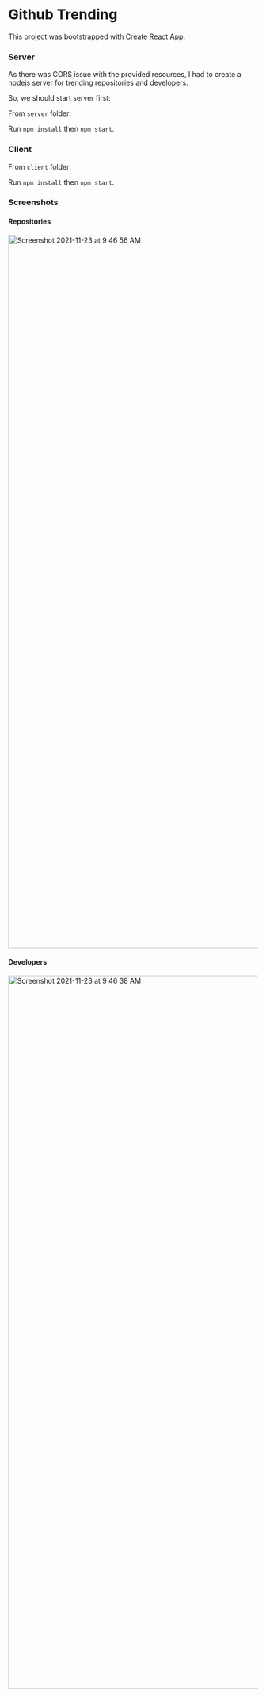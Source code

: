 # Github Trending

This project was bootstrapped with [Create React App](https://github.com/facebook/create-react-app).

### Server 
As there was CORS issue with the provided resources, I had to create a nodejs server for trending repositories and developers.

So, we should start server first:

From `server` folder:

Run `npm install` then `npm start`.

### Client

From `client` folder: 

Run `npm install` then `npm start`.

### Screenshots

#### Repositories
<img width="1440" alt="Screenshot 2021-11-23 at 9 46 56 AM" src="https://user-images.githubusercontent.com/2399689/142977817-9d7b9edf-435c-47d0-bc4e-2f24ebc794c6.png">

#### Developers
<img width="1440" alt="Screenshot 2021-11-23 at 9 46 38 AM" src="https://user-images.githubusercontent.com/2399689/142977830-6b6a193b-6171-43d0-b871-9e3fd13da598.png">
